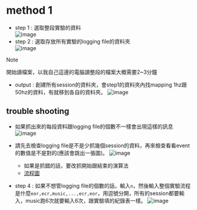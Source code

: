 # method 1 
- step 1 : 選取整段實驗的資料  
  ![image](https://github.com/user-attachments/assets/55107308-e630-4304-9ed5-94ec37960642)
- step 2 : 選取存放所有實驗的logging file的資料夾  
  ![image](https://github.com/user-attachments/assets/d5d3db54-7988-49b8-ad6d-7e2616906dbd)
  
> [!Note]  
> 開始讀檔案，以我自己這邊的電腦讀整段的檔案大概需要2~3分鐘

- output : 創建所有session的資料夾，會step1的資料夾內找mapping 1hz跟50hz的資料，有就移到各自的資料夾。
 ![image](https://github.com/user-attachments/assets/737b6ea5-8d1f-462d-a8a5-4f442871c6fd)




      
## trouble shooting
- 如果抓出來的每段資料跟logging file的個數不一樣會出現這樣的訊息  
  ![image](https://github.com/user-attachments/assets/59932d7c-745e-4fd3-b586-a88a1ab9145e)
  
- 請先去檢查logging file是不是少抓幾個session的資料，再來檢查看看event的數值是不是對的(應該會跳出一張圖)。
  ![image](https://github.com/user-attachments/assets/49d56f08-7b5d-4269-8432-8abc64d51cfc)
  - 如果是抓錯的話，要改抓開始跟結束的演算法
  - [流程圖](./flowchart/splitfile.md)
    
- step 4 : 如果不想管logging file的個數的話，輸入`n`，然後輸入整個實驗流程是什麼`eor,ecr,music,...,ecr,eor`，用逗號分開，所有的session都要輸入，music跑6次就要輸入6次，跟實驗填的紀錄表一樣。
  ![image](https://github.com/user-attachments/assets/42839131-6e2e-472e-bcf5-a378aa548fc4)

